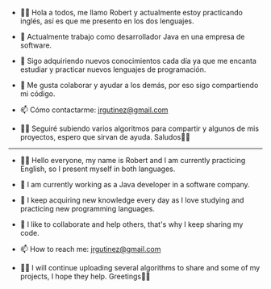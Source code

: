 

- 📣👋 Hola a todos, me llamo Robert y actualmente estoy practicando inglés, así es que me presento en los dos lenguajes.
- 👀 Actualmente trabajo como desarrollador Java en una empresa de software.
- 🌱 Sigo adquiriendo nuevos conocimientos cada día ya que me encanta estudiar y practicar nuevos lenguajes de programación.
- 💞️ Me gusta colaborar y ayudar a los demás, por eso sigo compartiendo mi código.
- 📫 Cómo contactarme: jrgutinez@gmail.com

- 📣💾 Seguiré subiendo varios algoritmos para compartir y algunos de mis proyectos, espero que sirvan de ayuda. Saludos🙋‍♂️
***************************************************************************************************************************
- 📣👋 Hello everyone, my name is Robert and I am currently practicing English, so I present myself in both languages.
- 👀 I am currently working as a Java developer in a software company.
- 🌱 I keep acquiring new knowledge every day as I love studying and practicing new programming languages.
- 💞️ I like to collaborate and help others, that's why I keep sharing my code.
- 📫 How to reach me: jrgutinez@gmail.com

- 📣💾 I will continue uploading several algorithms to share and some of my projects, I hope they help. Greetings🙋‍♂️

<!---
JRobertGutierrez / JRobertGutierrez es un repositorio ✨ especial ✨ porque su `README.md` (este archivo) aparece en su perfil de GitHub.
Puede hacer clic en el enlace Vista previa para ver los cambios.
JRobertGutierrez/JRobertGutierrez is a ✨ special ✨ repository because its `README.md` (this file) appears on your GitHub profile.
You can click the Preview link to take a look at your changes.
--->
